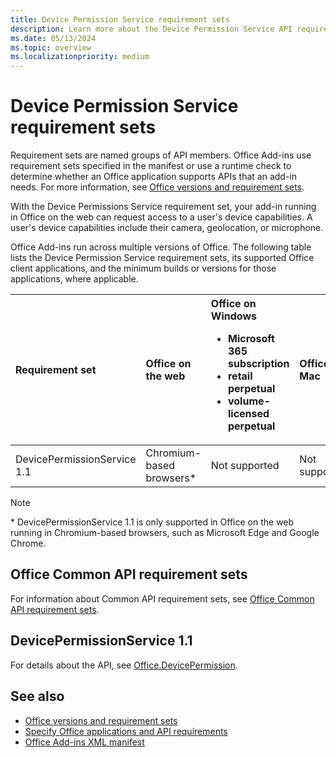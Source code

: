 ```yaml
---
title: Device Permission Service requirement sets
description: Learn more about the Device Permission Service API requirement sets and the platforms it supports.
ms.date: 05/13/2024
ms.topic: overview
ms.localizationpriority: medium
---
```


# Device Permission Service requirement sets

Requirement sets are named groups of API members. Office Add-ins use requirement sets specified in the manifest or use a runtime check to determine whether an Office application supports APIs that an add-in needs. For more information, see [Office versions and requirement sets](/office/dev/add-ins/develop/office-versions-and-requirement-sets).

With the Device Permissions Service requirement set, your add-in running in Office on the web can request access to a user's device capabilities. A user's device capabilities include their camera, geolocation, or microphone.

Office Add-ins run across multiple versions of Office. The following table lists the Device Permission Service requirement sets, its supported Office client applications, and the minimum builds or versions for those applications, where applicable.

| Requirement set | Office on the web | Office on Windows<ul><li>Microsoft 365 subscription</li><li>retail perpetual</li><li>volume-licensed perpetual</li></ul> | Office on Mac | Office on iPad |
|:-----|:-----|:-----|:-----|:-----|
| DevicePermissionService 1.1 | Chromium-based browsers* | Not supported | Not supported | Not supported |

> [!NOTE]
> \* DevicePermissionService 1.1 is only supported in Office on the web running in Chromium-based browsers, such as Microsoft Edge and Google Chrome.

## Office Common API requirement sets

For information about Common API requirement sets, see [Office Common API requirement sets](office-add-in-requirement-sets.md).

## DevicePermissionService 1.1

For details about the API, see [Office.DevicePermission](/javascript/api/office/office.devicepermission).

## See also

- [Office versions and requirement sets](/office/dev/add-ins/develop/office-versions-and-requirement-sets)
- [Specify Office applications and API requirements](/office/dev/add-ins/develop/specify-office-hosts-and-api-requirements)
- [Office Add-ins XML manifest](/office/dev/add-ins/develop/add-in-manifests)
